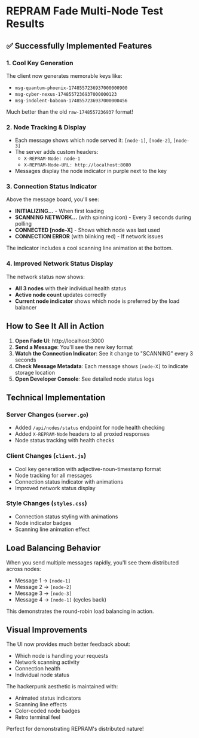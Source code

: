# REPRAM Fade Multi-Node Test Results

## ✅ Successfully Implemented Features

### 1. **Cool Key Generation**
The client now generates memorable keys like:
- `msg-quantum-phoenix-1748557236937000000900`
- `msg-cyber-nexus-1748557236937000000123`
- `msg-indolent-baboon-1748557236937000000456`

Much better than the old `raw-1748557236937` format!

### 2. **Node Tracking & Display**
- Each message shows which node served it: `[node-1]`, `[node-2]`, `[node-3]`
- The server adds custom headers:
  - `X-REPRAM-Node: node-1`
  - `X-REPRAM-Node-URL: http://localhost:8080`
- Messages display the node indicator in purple next to the key

### 3. **Connection Status Indicator**
Above the message board, you'll see:
- **INITIALIZING...** - When first loading
- **SCANNING NETWORK...** (with spinning icon) - Every 3 seconds during polling
- **CONNECTED [node-X]** - Shows which node was last used
- **CONNECTION ERROR** (with blinking red) - If network issues

The indicator includes a cool scanning line animation at the bottom.

### 4. **Improved Network Status Display**
The network status now shows:
- **All 3 nodes** with their individual health status
- **Active node count** updates correctly
- **Current node indicator** shows which node is preferred by the load balancer

## How to See It All in Action

1. **Open Fade UI**: http://localhost:3000
2. **Send a Message**: You'll see the new key format
3. **Watch the Connection Indicator**: See it change to "SCANNING" every 3 seconds
4. **Check Message Metadata**: Each message shows `[node-X]` to indicate storage location
5. **Open Developer Console**: See detailed node status logs

## Technical Implementation

### Server Changes (`server.go`)
- Added `/api/nodes/status` endpoint for node health checking
- Added `X-REPRAM-Node` headers to all proxied responses
- Node status tracking with health checks

### Client Changes (`client.js`)
- Cool key generation with adjective-noun-timestamp format
- Node tracking for all messages
- Connection status indicator with animations
- Improved network status display

### Style Changes (`styles.css`)
- Connection status styling with animations
- Node indicator badges
- Scanning line animation effect

## Load Balancing Behavior

When you send multiple messages rapidly, you'll see them distributed across nodes:
- Message 1 → `[node-1]`
- Message 2 → `[node-2]`
- Message 3 → `[node-3]`
- Message 4 → `[node-1]` (cycles back)

This demonstrates the round-robin load balancing in action.

## Visual Improvements

The UI now provides much better feedback about:
- Which node is handling your requests
- Network scanning activity
- Connection health
- Individual node status

The hackerpunk aesthetic is maintained with:
- Animated status indicators
- Scanning line effects
- Color-coded node badges
- Retro terminal feel

Perfect for demonstrating REPRAM's distributed nature!